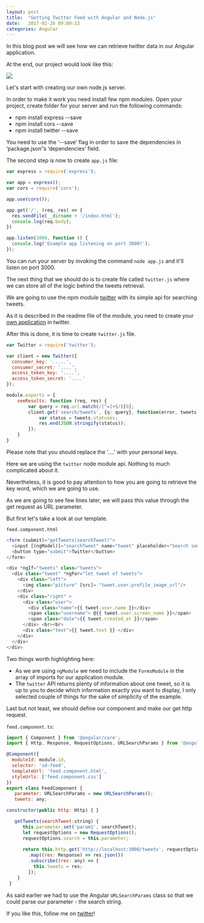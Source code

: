 ```yaml
---
layout: post
title:  "Getting Twitter Feed with Angular and Node.js"
date:   2017-02-26 09:00:13
categories: Angular
---
```


In this blog post we will see how we can retrieve twitter data in our Angular application.

At the end, our project would look like this:

<img src="{{ site.baseurl }}/images/twitter-feed.gif">

Let's start with creating our own node.js server.

In order to make it work you need install few npm modules. Open your project, create folder for your server and run the following commands:

* npm install express --save
* npm install cors --save
* npm install twitter --save

You need to use the ‘--save’ flag in order to save the dependencies in ‘package.json’’s ‘dependencies’ field.

The second step is now to create  `app.js` file:

```javascript
var express = require('express');

var app = express();
var cors = require('cors');

app.use(cors());

app.get('/', (req, res) => {
  res.sendFile(__dirname + '/index.html');
  console.log(req.body);
})

app.listen(3000, function () {
  console.log('Example app listening on port 3000!');
});
```

You can run your server by invoking the command `node app.js` and it'll listen on port 3000.

The next thing that we should do is to create file  called `twitter.js` where we can store all of the logic behind the tweets retrieval.

We are going to use the npm module [twitter](https://www.npmjs.com/package/twitter) with its simple api for searching tweets.

As it is described in the readme file of the module, you need to create your [own application](https://apps.twitter.com/) in twitter.

After this is done, it is time to create `twitter.js` file.

```javascript
var Twitter = require('twitter');

var client = new Twitter({
  consumer_key: '.....',
  consumer_secret: '....',
  access_token_key: '....',
  access_token_secret: '....'
});

module.exports = {
    seeResults: function (req, res) {
        var query = req.url.match(/[^=]+$/)[0];
        client.get('search/tweets', {q: query}, function(error, tweets, response) {
            var status = tweets.statuses;
            res.end(JSON.stringify(status));   
        });
    }
}
```
Please note that you should replace the '....' with your personal keys.

Here we are using the `twitter` node module api. Nothing to much complicated about it.

Nevertheless, it is good to pay attention to how you are going to retrieve the key word, which we are going to use.

As we are going to see few lines later, we will pass this value through the get request as URL parameter.

But first let's take a look at our template.

`feed.component.html`

```javascript
<form (submit)="getTweets(searchTweet)">
  <input [(ngModel)]="searchTweet" name="tweet" placeholder="Search something" autocomplete="off">
  <button type="submit">Twitter</button>
</form>

<div *ngIf="tweets" class="tweets">
  <div class="tweet" *ngFor="let tweet of tweets">
    <div class="left">
      <img class="picture" [src]= "tweet.user.profile_image_url"/>
    </div>
    <div class="right" >
      <div class="user">
        <div class="name">{{ tweet.user.name }}</div>
        <span class="username"> @{{ tweet.user.screen_name }}</span>
        <span class="date">{{ tweet.created_at }}</span>
      </div> <br><br>
      <div class="text">{{ tweet.text }} </div>
    </div>
  </div>
</div>
```

Two things worth highlighting here:

* As we are using `ngModule` we need to include the `FormsModule` in the array of imports for our application module.
* The `twitter` API returns plenty of information about one tweet, so it is up to you to decide which information exactly you want to display, I only selected couple of things for the sake of simplicity of the example.

Last but not least, we should define our component and make our get http request.

`feed.component.ts`:

```javascript
import { Component } from '@angular/core';
import { Http, Response, RequestOptions, URLSearchParams } from '@angular/http';

@Component({
  moduleId: module.id,
  selector: 'sd-feed',
  templateUrl: 'feed.component.html',
  styleUrls: ['feed.component.css']
})
export class FeedComponent {
   parameter: URLSearchParams = new URLSearchParams();
   tweets: any;

constructor(public http: Http) { }

   getTweets(searchTweet:string) {
      this.parameter.set('param1', searchTweet);
      let requestOptions = new RequestOptions();
      requestOptions.search = this.parameter;
      
      return this.http.get('http://localhost:3000/tweets', requestOptions)
        .map((res: Response) => res.json())
        .subscribe((res: any) => {
          this.tweets = res;
        });
    }
 }
```

As said earlier we had to use the Angular `URLSearchParams` class so that we could parse our parameter - the search string.

If you like this, follow me on [twitter](https://twitter.com/lili_vs)!